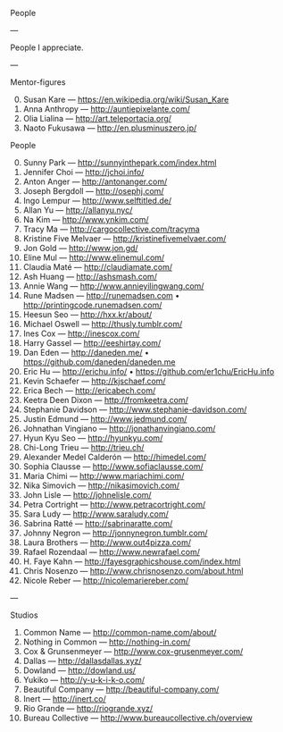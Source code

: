 People

—

People I appreciate.

—

Mentor-figures

0. Susan Kare — https://en.wikipedia.org/wiki/Susan_Kare
1. Anna Anthropy — http://auntiepixelante.com/
2. Olia Lialina — http://art.teleportacia.org/
3. Naoto Fukusawa — http://en.plusminuszero.jp/

People

0. Sunny Park — http://sunnyinthepark.com/index.html
1. Jennifer Choi — http://jchoi.info/
2. Anton Anger — http://antonanger.com/
3. Joseph Bergdoll — http://osephj.com/
4. Ingo Lempur — http://www.selftitled.de/
5. Allan Yu — http://allanyu.nyc/
6. Na Kim — http://www.ynkim.com/
7. Tracy Ma — http://cargocollective.com/tracyma
8. Kristine Five Melvaer — http://kristinefivemelvaer.com/
9. Jon Gold — http://www.jon.gd/
10. Eline Mul — http://www.elinemul.com/
11. Claudia Maté — http://claudiamate.com/
12. Ash Huang — http://ashsmash.com/
13. Annie Wang — http://www.annieyilingwang.com/
14. Rune Madsen — http://runemadsen.com • http://printingcode.runemadsen.com/
15. Heesun Seo — http://hxx.kr/about/
16. Michael Oswell — http://thusly.tumblr.com/
17. Ines Cox — http://inescox.com/
18. Harry Gassel — http://eeshirtay.com/
19. Dan Eden — http://daneden.me/ • https://github.com/daneden/daneden.me
20. Eric Hu — http://erichu.info/ • https://github.com/er1chu/EricHu.info
21. Kevin Schaefer — http://kjschaef.com/
22. Erica Bech — http://ericabech.com/
23. Keetra Deen Dixon — http://fromkeetra.com/
24. Stephanie Davidson — http://www.stephanie-davidson.com/
25. Justin Edmund — http://www.jedmund.com/
26. Johnathan Vingiano — http://jonathanvingiano.com/
27. Hyun Kyu Seo — http://hyunkyu.com/
28. Chi-Long Trieu — http://trieu.ch/
29. Alexander Medel Calderón — http://himedel.com/
30. Sophia Clausse — http://www.sofiaclausse.com/
31. Maria Chimi — http://www.mariachimi.com/
32. Nika Simovich — http://nikasimovich.com/
0. John Lisle — http://johnelisle.com/
1. Petra Cortright — http://www.petracortright.com/
2. Sara Ludy — http://www.saraludy.com/
3. Sabrina Ratté — http://sabrinaratte.com/
4. Johnny Negron — http://jonnynegron.tumblr.com/
5. Laura Brothers — http://www.out4pizza.com/
6. Rafael Rozendaal — http://www.newrafael.com/
7. H. Faye Kahn — http://fayesgraphicshouse.com/index.html
8. Chris Nosenzo — http://www.chrisnosenzo.com/about.html
9. Nicole Reber — http://nicolemariereber.com/

—

Studios

1. Common Name — http://common-name.com/about/
2. Nothing in Common — http://nothing-in.com/
3. Cox & Grunsenmeyer — http://www.cox-grusenmeyer.com/
4. Dallas — http://dallasdallas.xyz/
5. Dowland — http://dowland.us/
6. Yukiko — http://y-u-k-i-k-o.com/
7. Beautiful Company — http://beautiful-company.com/
8. Inert — http://inert.co/
9. Rio Grande — http://riogrande.xyz/
10. Bureau Collective — http://www.bureaucollective.ch/overview
